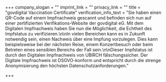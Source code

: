 +++
company_slogan = ""
imprint_link = ""
privacy_link = ""
title = "govdigital Vaccination Certificate"
verification_info_text = "Sie haben einen QR-Code auf einem Impfnachweis gescannt und befinden sich nun auf einer zertifizierten Verifikations-Website der govdigital eG. Mit dem Digitalen Impfnachweis haben Sie nun die Möglichkeit, die Echtheit des Impfstatus zu verifizieren.\n\nIn vielen Bereichen kann es in Zukunft notwendig sein, einen Nachweis über eine Impfung vorzulegen. Dies kann beispielsweise bei der nächsten Reise, einem Konzertbesuch oder beim Betreten eines sensiblen Bereichs der Fall sein.\n\nDieser Impfstatus ist durch den Digitalen Impfnachweis von UBIRCH fälschungssicher. Der Digitale Impfnachweis ist DSGVO-konform und entspricht durch die strenge Anonymisierung den höchsten Datenschutzanforderungen."

+++

